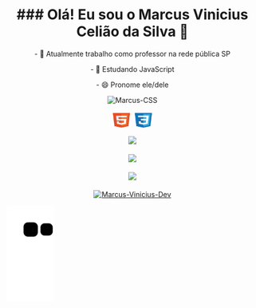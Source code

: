 <h1 align="center">### Olá! Eu sou o Marcus Vinicius Celião da Silva 👋</h1>
<div align="center">
<p aling="left">- 🔭 Atualmente trabalho como professor na rede pública SP</p>
<p aling="left">- 🌱 Estudando JavaScript</p>
<p aling="left">- 😄 Pronome ele/dele</p>
</div>

<div align="center">
<img alt="Marcus-CSS" height="200" width="300"  src="https://i0.wp.com/www.reactiongifs.com/r/beavis-on-computer.gif?resize=492%2C376&ssl=1">
</div><br>

<div align="center" style="display: inline_block">
  <img align="center" alt="Marcus-HTML" height="30" width="40" src="https://raw.githubusercontent.com/devicons/devicon/master/icons/html5/html5-original.svg">
  <img align="center" alt="Marcus-CSS" height="30" width="40" src="https://raw.githubusercontent.com/devicons/devicon/master/icons/css3/css3-original.svg">
</div><br>
  
<div align="center" style="display: inline_block"> 
  <a href = "mailto:marcus.vini.dev@gmail.com"><img src="https://img.shields.io/badge/-Gmail-%23333?style=for-the-badge&logo=gmail&logoColor=white" target="_blank"></a>
</div><br>

<div align="center">
  <a href="https://github.com/Marcus-Vinicius-Dev">
  <img height="180em" src="https://github-readme-stats.vercel.app/api?username=Marcus-Vinicius-Dev&show_icons=true&theme=dark&include_all_commits=true&count_private=true"/><br><br>
  <img height="180em" src="https://github-readme-stats.vercel.app/api/top-langs/?username=Marcus-Vinicius-Dev&layout=compact&langs_count=7&theme=dark"/><br><br>
  <img src="https://github-readme-streak-stats.herokuapp.com/?user=Marcus-Vinicius-Dev&layout=compact&langs_count=7&theme=dark" alt="Marcus-Vinicius-Dev" />
</div>
 
  ![Snake animation](https://github.com/Marcus-Vinicius-Dev/Marcus-Vinicius-Dev/blob/output/github-contribution-grid-snake.svg)
 
